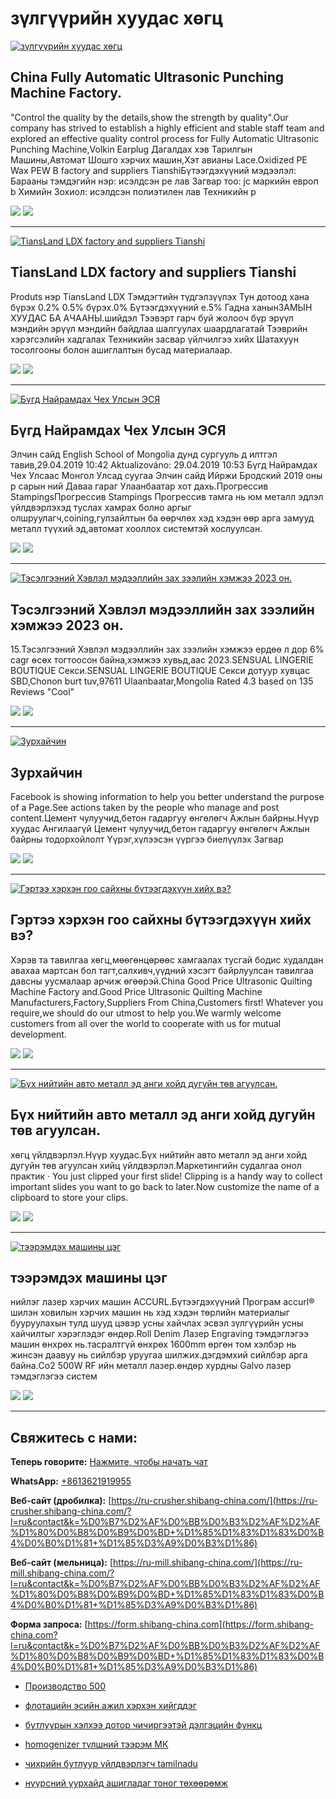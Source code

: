 # зүлгүүрийн хуудас хөгц

<a href="https://swt.shibang-china.com/?l=ru&img&k=%D0%B7%D2%AF%D0%BB%D0%B3%D2%AF%D2%AF%D1%80%D0%B8%D0%B9%D0%BD+%D1%85%D1%83%D1%83%D0%B4%D0%B0%D1%81+%D1%85%D3%A9%D0%B3%D1%86" target="_blank">![зүлгүүрийн хуудас хөгц](http://static.shibang-china.com/all-800x300/1400.jpg)</a>

## China Fully Automatic Ultrasonic Punching Machine Factory.
&quot;Control the quality by the details,show the strength by quality&quot;.Our company has strived to establish a highly efficient and stable staff team and explored an effective quality control process for Fully Automatic Ultrasonic Punching Machine,Volkin Earplug Дагалдах хэв Тарилгын Машины,Автомат Шошго хэрчих машин,Хэт авианы Lace.Oxidized PE Wax PEW B factory and suppliers TianshiБүтээгдэхүүний мэдээлэл: Барааны тэмдэгийн нэр: исэлдсэн pe лав Загвар тоо: jc маркийн европ b Химийн Зохиол: исэлдсэн полиэтилен лав Техникийн p


<a href="https://whatsapp.shibangsoft.com/WhatsApp.php" target="_blank" title="WhatsApp">![](http://static.shibang-china.com/icon/whatsapp.png)</a> <a href="https://swt.shibang-china.com/?l=ru&icon&k=%D0%B7%D2%AF%D0%BB%D0%B3%D2%AF%D2%AF%D1%80%D0%B8%D0%B9%D0%BD+%D1%85%D1%83%D1%83%D0%B4%D0%B0%D1%81+%D1%85%D3%A9%D0%B3%D1%86" target="_blank">![](http://static.shibang-china.com/icon/chat-ru.png)</a>

---

<a href="https://swt.shibang-china.com/?l=ru&img&k=%D0%B7%D2%AF%D0%BB%D0%B3%D2%AF%D2%AF%D1%80%D0%B8%D0%B9%D0%BD+%D1%85%D1%83%D1%83%D0%B4%D0%B0%D1%81+%D1%85%D3%A9%D0%B3%D1%86" target="_blank">![TiansLand LDX factory and suppliers Tianshi](http://static.shibang-china.com/all-800x300/281.jpg)</a>

## TiansLand LDX factory and suppliers Tianshi
Produts нэр TiansLand LDX Тэмдэгтийн түдгэлзүүлэх Тун дотоод хана бүрэх 0.2% 0.5% бүрэх.0% Бүтээгдэхүүний е.5% Гадна ханынЗАМЫН ХУУДАС БА АЧААНЫ.шийдэл Тээвэрт гарч буй жолооч бүр эрүүл мэндийн эрүүл мэндийн байдлаа шалгуулах шаардлагатай Тээврийн хэрэгсэлийн хадгалах Техникийн засвар үйлчилгээ хийх Шатахуун тосолгооны болон ашиглалтын бусад материалаар.


<a href="https://whatsapp.shibangsoft.com/WhatsApp.php" target="_blank" title="WhatsApp">![](http://static.shibang-china.com/icon/whatsapp.png)</a> <a href="https://swt.shibang-china.com/?l=ru&icon&k=%D0%B7%D2%AF%D0%BB%D0%B3%D2%AF%D2%AF%D1%80%D0%B8%D0%B9%D0%BD+%D1%85%D1%83%D1%83%D0%B4%D0%B0%D1%81+%D1%85%D3%A9%D0%B3%D1%86" target="_blank">![](http://static.shibang-china.com/icon/chat-ru.png)</a>

---

<a href="https://swt.shibang-china.com/?l=ru&img&k=%D0%B7%D2%AF%D0%BB%D0%B3%D2%AF%D2%AF%D1%80%D0%B8%D0%B9%D0%BD+%D1%85%D1%83%D1%83%D0%B4%D0%B0%D1%81+%D1%85%D3%A9%D0%B3%D1%86" target="_blank">![Бүгд Найрамдах Чех Улсын ЭСЯ](http://static.shibang-china.com/all-800x300/352.jpg)</a>

## Бүгд Найрамдах Чех Улсын ЭСЯ
Элчин сайд English School of Mongolia дунд сургууль д илтгэл тавив,29.04.2019 10:42 Aktualizov&#225;no: 29.04.2019 10:53 Бүгд Найрамдах Чех Улсаас Монгол Улсад суугаа Элчин сайд Ийржи Бродский 2019 оны р сарын ний Даваа гараг Улаанбаатар хот дахь.Прогрессив StampingsПрогрессив Stampings Прогрессив тамга нь юм металл эдлэл үйлдвэрлэхэд туслах хамрах болно аргыг олшруулагч,coining,гулзайлтын ба өөрчлөх хэд хэдэн өөр арга замууд металл түүхий эд,автомат хооллох системтэй хослуулсан.


<a href="https://whatsapp.shibangsoft.com/WhatsApp.php" target="_blank" title="WhatsApp">![](http://static.shibang-china.com/icon/whatsapp.png)</a> <a href="https://swt.shibang-china.com/?l=ru&icon&k=%D0%B7%D2%AF%D0%BB%D0%B3%D2%AF%D2%AF%D1%80%D0%B8%D0%B9%D0%BD+%D1%85%D1%83%D1%83%D0%B4%D0%B0%D1%81+%D1%85%D3%A9%D0%B3%D1%86" target="_blank">![](http://static.shibang-china.com/icon/chat-ru.png)</a>

---

<a href="https://swt.shibang-china.com/?l=ru&img&k=%D0%B7%D2%AF%D0%BB%D0%B3%D2%AF%D2%AF%D1%80%D0%B8%D0%B9%D0%BD+%D1%85%D1%83%D1%83%D0%B4%D0%B0%D1%81+%D1%85%D3%A9%D0%B3%D1%86" target="_blank">![Тэсэлгээний Хэвлэл мэдээллийн зах зээлийн хэмжээ 2023 он.](http://static.shibang-china.com/all-800x300/410.jpg)</a>

## Тэсэлгээний Хэвлэл мэдээллийн зах зээлийн хэмжээ 2023 он.
15.Тэсэлгээний Хэвлэл мэдээллийн зах зээлийн хэмжээ ердөө л дор 6% cagr өсөх тогтоосон байна,хэмжээ хувьд,аас 2023.SENSUAL LINGERIE BOUTIQUE Секси.SENSUAL LINGERIE BOUTIQUE Секси дотуур хувцас SBD,Chonon burt tuv,97611 Ulaanbaatar,Mongolia Rated 4.3 based on 135 Reviews &quot;Cool&quot;


<a href="https://whatsapp.shibangsoft.com/WhatsApp.php" target="_blank" title="WhatsApp">![](http://static.shibang-china.com/icon/whatsapp.png)</a> <a href="https://swt.shibang-china.com/?l=ru&icon&k=%D0%B7%D2%AF%D0%BB%D0%B3%D2%AF%D2%AF%D1%80%D0%B8%D0%B9%D0%BD+%D1%85%D1%83%D1%83%D0%B4%D0%B0%D1%81+%D1%85%D3%A9%D0%B3%D1%86" target="_blank">![](http://static.shibang-china.com/icon/chat-ru.png)</a>

---

<a href="https://swt.shibang-china.com/?l=ru&img&k=%D0%B7%D2%AF%D0%BB%D0%B3%D2%AF%D2%AF%D1%80%D0%B8%D0%B9%D0%BD+%D1%85%D1%83%D1%83%D0%B4%D0%B0%D1%81+%D1%85%D3%A9%D0%B3%D1%86" target="_blank">![Зурхайчин](http://static.shibang-china.com/all-800x300/229.jpg)</a>

## Зурхайчин
Facebook is showing information to help you better understand the purpose of a Page.See actions taken by the people who manage and post content.Цемент чулуучид,бетон гадаргуу өнгөлөгч Ажлын байрны.Нүүр хуудас Ангилаагүй Цемент чулуучид,бетон гадаргуу өнгөлөгч Ажлын байрны тодорхойлолт Үүрэг,хүлээсэн үүргээ биелүүлэх Загвар


<a href="https://whatsapp.shibangsoft.com/WhatsApp.php" target="_blank" title="WhatsApp">![](http://static.shibang-china.com/icon/whatsapp.png)</a> <a href="https://swt.shibang-china.com/?l=ru&icon&k=%D0%B7%D2%AF%D0%BB%D0%B3%D2%AF%D2%AF%D1%80%D0%B8%D0%B9%D0%BD+%D1%85%D1%83%D1%83%D0%B4%D0%B0%D1%81+%D1%85%D3%A9%D0%B3%D1%86" target="_blank">![](http://static.shibang-china.com/icon/chat-ru.png)</a>

---

<a href="https://swt.shibang-china.com/?l=ru&img&k=%D0%B7%D2%AF%D0%BB%D0%B3%D2%AF%D2%AF%D1%80%D0%B8%D0%B9%D0%BD+%D1%85%D1%83%D1%83%D0%B4%D0%B0%D1%81+%D1%85%D3%A9%D0%B3%D1%86" target="_blank">![Гэртээ хэрхэн гоо сайхны бүтээгдэхүүн хийх вэ?](http://static.shibang-china.com/all-800x300/1251.jpg)</a>

## Гэртээ хэрхэн гоо сайхны бүтээгдэхүүн хийх вэ?
Хэрэв та тавилгаа хөгц,мөөгөнцөрөөс хамгаалах тусгай бодис худалдан авахаа мартсан бол тагт,салхивч,үүдний хэсэгт байрлуулсан тавилгаа давсны уусмалаар арчиж өгөөрэй.China Good Price Ultrasonic Quilting Machine Factory and.Good Price Ultrasonic Quilting Machine Manufacturers,Factory,Suppliers From China,Customers first! Whatever you require,we should do our utmost to help you.We warmly welcome customers from all over the world to cooperate with us for mutual development.


<a href="https://whatsapp.shibangsoft.com/WhatsApp.php" target="_blank" title="WhatsApp">![](http://static.shibang-china.com/icon/whatsapp.png)</a> <a href="https://swt.shibang-china.com/?l=ru&icon&k=%D0%B7%D2%AF%D0%BB%D0%B3%D2%AF%D2%AF%D1%80%D0%B8%D0%B9%D0%BD+%D1%85%D1%83%D1%83%D0%B4%D0%B0%D1%81+%D1%85%D3%A9%D0%B3%D1%86" target="_blank">![](http://static.shibang-china.com/icon/chat-ru.png)</a>

---

<a href="https://swt.shibang-china.com/?l=ru&img&k=%D0%B7%D2%AF%D0%BB%D0%B3%D2%AF%D2%AF%D1%80%D0%B8%D0%B9%D0%BD+%D1%85%D1%83%D1%83%D0%B4%D0%B0%D1%81+%D1%85%D3%A9%D0%B3%D1%86" target="_blank">![Бүх нийтийн авто металл эд анги хойд дугуйн төв агуулсан.](http://static.shibang-china.com/all-800x300/249.jpg)</a>

## Бүх нийтийн авто металл эд анги хойд дугуйн төв агуулсан.
хөгц үйлдвэрлэл.Нүүр хуудас.Бүх нийтийн авто металл эд анги хойд дугуйн төв агуулсан хийц үйлдвэрлэл.Маркетингийн судалгаа онол практик&nbsp;&#0183;&#32;You just clipped your first slide! Clipping is a handy way to collect important slides you want to go back to later.Now customize the name of a clipboard to store your clips.


<a href="https://whatsapp.shibangsoft.com/WhatsApp.php" target="_blank" title="WhatsApp">![](http://static.shibang-china.com/icon/whatsapp.png)</a> <a href="https://swt.shibang-china.com/?l=ru&icon&k=%D0%B7%D2%AF%D0%BB%D0%B3%D2%AF%D2%AF%D1%80%D0%B8%D0%B9%D0%BD+%D1%85%D1%83%D1%83%D0%B4%D0%B0%D1%81+%D1%85%D3%A9%D0%B3%D1%86" target="_blank">![](http://static.shibang-china.com/icon/chat-ru.png)</a>

---

<a href="https://swt.shibang-china.com/?l=ru&img&k=%D0%B7%D2%AF%D0%BB%D0%B3%D2%AF%D2%AF%D1%80%D0%B8%D0%B9%D0%BD+%D1%85%D1%83%D1%83%D0%B4%D0%B0%D1%81+%D1%85%D3%A9%D0%B3%D1%86" target="_blank">![тээрэмдэх машины цэг](http://static.shibang-china.com/all-800x300/481.jpg)</a>

## тээрэмдэх машины цэг
нийлэг лазер хэрчих машин ACCURL.Бүтээгдэхүүний Програм accurl&#174; шилэн ховилын хэрчих машин нь хэд хэдэн төрлийн материалыг бууруулахын тулд шууд цэвэр усны хайчлах эсвэл зүлгүүрийн усны хайчилтыг хэрэглэдэг өндөр.Roll Denim Лазер Engraving тэмдэглэгээ машин өнхрөх нь.тасралтгүй өнхрөх 1600mm өргөн том хэлбэр нь жинсэн даавуу нь сийлбэр уруугаа шилжих.дэгдэмхий сийлбэр арга байна.Co2 500W RF ийн металл лазер.өндөр хурдны Galvo лазер тэмдэглэгээ систем


<a href="https://whatsapp.shibangsoft.com/WhatsApp.php" target="_blank" title="WhatsApp">![](http://static.shibang-china.com/icon/whatsapp.png)</a> <a href="https://swt.shibang-china.com/?l=ru&icon&k=%D0%B7%D2%AF%D0%BB%D0%B3%D2%AF%D2%AF%D1%80%D0%B8%D0%B9%D0%BD+%D1%85%D1%83%D1%83%D0%B4%D0%B0%D1%81+%D1%85%D3%A9%D0%B3%D1%86" target="_blank">![](http://static.shibang-china.com/icon/chat-ru.png)</a>

---
## Свяжитесь с нами:

**Теперь говорите:** [Нажмите, чтобы начать чат](https://swt.shibang-china.com?l=ru&contact&k=%D0%B7%D2%AF%D0%BB%D0%B3%D2%AF%D2%AF%D1%80%D0%B8%D0%B9%D0%BD+%D1%85%D1%83%D1%83%D0%B4%D0%B0%D1%81+%D1%85%D3%A9%D0%B3%D1%86)

**WhatsApp:**  [+8613621919955](https://whatsapp.shibangsoft.com/WhatsApp.php)

**Веб-сайт (дробилка):** [https://ru-crusher.shibang-china.com/](https://ru-crusher.shibang-china.com/?l=ru&contact&k=%D0%B7%D2%AF%D0%BB%D0%B3%D2%AF%D2%AF%D1%80%D0%B8%D0%B9%D0%BD+%D1%85%D1%83%D1%83%D0%B4%D0%B0%D1%81+%D1%85%D3%A9%D0%B3%D1%86)

**Веб-сайт (мельница):** [https://ru-mill.shibang-china.com/](https://ru-mill.shibang-china.com/?l=ru&contact&k=%D0%B7%D2%AF%D0%BB%D0%B3%D2%AF%D2%AF%D1%80%D0%B8%D0%B9%D0%BD+%D1%85%D1%83%D1%83%D0%B4%D0%B0%D1%81+%D1%85%D3%A9%D0%B3%D1%86)

**Форма запроса:** [https://form.shibang-china.com](https://form.shibang-china.com?l=ru&contact&k=%D0%B7%D2%AF%D0%BB%D0%B3%D2%AF%D2%AF%D1%80%D0%B8%D0%B9%D0%BD+%D1%85%D1%83%D1%83%D0%B4%D0%B0%D1%81+%D1%85%D3%A9%D0%B3%D1%86)

* [Производство 500](../126/%D0%9F%D1%80%D0%BE%D0%B8%D0%B7%D0%B2%D0%BE%D0%B4%D1%81%D1%82%D0%B2%D0%BE%20500.md)

* [флотацийн эсийн ажил хэрхэн хийгддэг](../129/%D1%84%D0%BB%D0%BE%D1%82%D0%B0%D1%86%D0%B8%D0%B9%D0%BD%20%D1%8D%D1%81%D0%B8%D0%B9%D0%BD%20%D0%B0%D0%B6%D0%B8%D0%BB%20%D1%85%D1%8D%D1%80%D1%85%D1%8D%D0%BD%20%D1%85%D0%B8%D0%B9%D0%B3%D0%B4%D0%B4%D1%8D%D0%B3.md)

* [бутлуурын хэлхээ дотор чичиргээтэй дэлгэцийн функц](../128/%D0%B1%D1%83%D1%82%D0%BB%D1%83%D1%83%D1%80%D1%8B%D0%BD%20%D1%85%D1%8D%D0%BB%D1%85%D1%8D%D1%8D%20%D0%B4%D0%BE%D1%82%D0%BE%D1%80%20%D1%87%D0%B8%D1%87%D0%B8%D1%80%D0%B3%D1%8D%D1%8D%D1%82%D1%8D%D0%B9%20%D0%B4%D1%8D%D0%BB%D0%B3%D1%8D%D1%86%D0%B8%D0%B9%D0%BD%20%D1%84%D1%83%D0%BD%D0%BA%D1%86.md)

* [homogenizer түлшний тээрэм МК](../127/homogenizer%20%D1%82%D2%AF%D0%BB%D1%88%D0%BD%D0%B8%D0%B9%20%D1%82%D1%8D%D1%8D%D1%80%D1%8D%D0%BC%20%D0%9C%D0%9A.md)

* [чихрийн бутлуур үйлдвэрлэгч tamilnadu](../129/%D1%87%D0%B8%D1%85%D1%80%D0%B8%D0%B9%D0%BD%20%D0%B1%D1%83%D1%82%D0%BB%D1%83%D1%83%D1%80%20%D2%AF%D0%B9%D0%BB%D0%B4%D0%B2%D1%8D%D1%80%D0%BB%D1%8D%D0%B3%D1%87%20tamilnadu.md)

* [нүүрсний уурхайд ашигладаг тоног төхөөрөмж](../127/%D0%BD%D2%AF%D2%AF%D1%80%D1%81%D0%BD%D0%B8%D0%B9%20%D1%83%D1%83%D1%80%D1%85%D0%B0%D0%B9%D0%B4%20%D0%B0%D1%88%D0%B8%D0%B3%D0%BB%D0%B0%D0%B4%D0%B0%D0%B3%20%D1%82%D0%BE%D0%BD%D0%BE%D0%B3%20%D1%82%D3%A9%D1%85%D3%A9%D3%A9%D1%80%D3%A9%D0%BC%D0%B6.md)